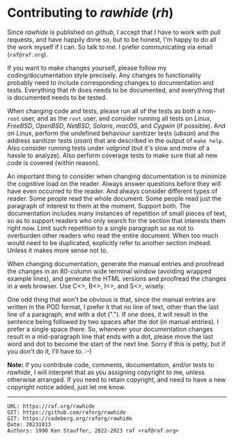 # Contributing to *rawhide* (*rh*)

Since *rawhide* is published on *github*, I accept that I have to work with
pull requests, and have happily done so, but to be honest, I'm happy to do
all the work myself if I can. So talk to me. I prefer communicating via
email (`raf@raf.org`).

If you want to make changes yourself, please follow my coding/documentation
style precisely. Any changes to functionality probably need to include
corresponding changes to documentation and tests. Everything that *rh* does
needs to be documented, and everything that is documented needs to be
tested.

When changing code and tests, please run all of the tests as both a
non-`root` user, and as the `root` user, and consider running all tests on
*Linux*, *FreeBSD*, *OpenBSD*, *NetBSD*, *Solaris*, *macOS*, and
*Cygwin* (if possible). And on *Linux*, perform the undefined behaviour
sanitizer tests (*ubsan*) and the address sanitizer tests (*asan*) that are
described in the output of `make help`. Also consider running tests under
*valgrind* (but it's slow and more of a hassle to analyze). Also perform
coverage tests to make sure that all new code is covered (within reason).

An important thing to consider when changing documentation is to minimize
the cognitive load on the reader. Always answer questions before they will
have even occurred to the reader. And always consider different types of
reader. Some people read the whole document. Some people read just the
paragraph of interest to them at the moment. Support both. The documentation
includes many instances of repetition of small pieces of text, so as to
support readers who only search for the section that interests them right
now. Limit such repetition to a single paragraph so as not to overburden
other readers who read the entire document. When too much would need to be
duplicated, explicitly refer to another section instead. Unless it makes
more sense not to.

When changing documentation, generate the manual entries and proofread the
changes in an 80-column wide terminal window (avoiding wrapped example
lines), and generate the HTML versions and proofread the changes in a web
browser. Use C<>, B<>, I<>, and S<>, wisely.

One odd thing that won't be obvious is that, since the manual entries are
written in the POD format, I prefer it that no line of text, other than the
last line of a paragraph, end with a dot ("."). If one does, it will result
in the sentence being followed by two spaces after the dot (in manual
entries). I prefer a single space there. So, whenever your documentation
changes result in a mid-paragraph line that ends with a dot, please move the
last word and dot to become the start of the next line. Sorry if this is
petty, but if you don't do it, I'll have to. :-)

**Note:** If you contribute code, comments, documentation, and/or tests to
*rawhide*, I will interpret that as you assigning copyright to me, unless
otherwise arranged. If you need to retain copyright, and need to have a new
copyright notice added, just let me know.

--------------------------------------------------------------------------------

    URL: https://raf.org/rawhide
    GIT: https://github.com/raforg/rawhide
    GIT: https://codeberg.org/raforg/rawhide
    Date: 20231013
    Authors: 1990 Ken Stauffer, 2022-2023 raf <raf@raf.org>

